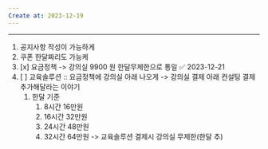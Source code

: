 ```yaml
---
Create at: 2023-12-19
---
```

---

1. 공지사항 작성이 가능하게 
2. 쿠폰 한달짜리도 가능케
3. [x] 요금정책 -> 강의실 9900 원 한달무제한으로 통일 ✅ 2023-12-21
4. [ ] 교육솔루션  :: 요금정책에 강의실 아래 나오게 -> 강의실 결제 아래 컨설팅 결제 추가해달라는 이야기
	1. 한달 기준
		1. 8시간 16만원
		2. 16시간 32만원
		3. 24시간 48만원
		4. 32시간 64만원 -> 교육솔루션 결제시 강의실 무제한(한달 추)